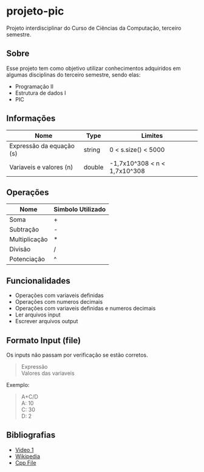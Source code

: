 # projeto-pic
Projeto interdisciplinar do Curso de Ciências da Computação, terceiro semestre. 

## Sobre
Esse projeto tem como objetivo utilizar conhecimentos adquiridos em algumas disciplinas do terceiro semestre, sendo elas:
* Programação II
* Estrutura de dados I
* PIC

## Informações

|Nome|Type|Limites|
|--|--|--|
|Expressão da equação (s) | string | 0 < s.size() < 5000|
|Variaveis e valores (n) | double | -1,7x10^308 < n < 1,7x10^308|

## Operações
|Nome|Simbolo Utilizado|
|--|--|
| Soma | + |
| Subtração | - |
| Multiplicação | * |
| Divisão | / |
| Potenciação | ^ |

## Funcionalidades
* Operações com variaveis definidas
* Operações com numeros decimais
* Operações com variaveis definidas e numeros decimais
* Ler arquivos input
* Escrever arquivos output

## Formato Input (file)
Os inputs não passam por verificação se estão corretos.

> Expressão<br/>
> Valores das variaveis<br/>

Exemplo:

> A+C/D<br/>
> A: 10<br/>
> C: 30<br/>
> D: 2<br/>


## Bibliografias
* [Video 1](https://www.youtube.com/watch?v=LQ-iW8jm6Mk)
* [Wikipedia](https://en.wikipedia.org/wiki/Reverse_Polish_notation)
* [Cpp File](http://www.cplusplus.com/doc/tutorial/files/)
